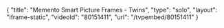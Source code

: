{
    "title": "Memento Smart Picture Frames - Twins",
    "type": "solo",
    "layout": "iframe-static",
    "videoId": "80151411",
    "url": "\/tvpembed\/80151411"
}